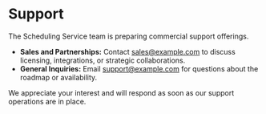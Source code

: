 # Support

The Scheduling Service team is preparing commercial support offerings.

* **Sales and Partnerships:** Contact [sales@example.com](mailto:sales@example.com)
  to discuss licensing, integrations, or strategic collaborations.
* **General Inquiries:** Email [support@example.com](mailto:support@example.com)
  for questions about the roadmap or availability.

We appreciate your interest and will respond as soon as our support operations
are in place.
